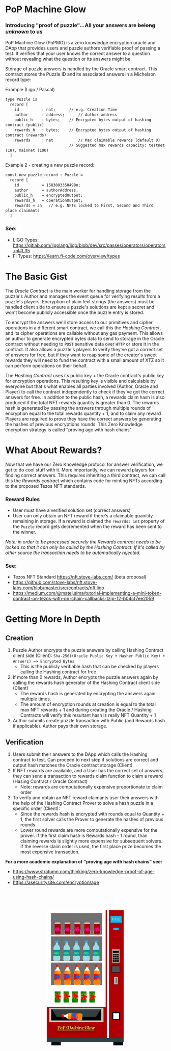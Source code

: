 # PoP Machine Glow

### Introducing "proof of puzzle"...All your answers are ~~belong~~ _unknown_ to us

PoP Machine Glow (PoPMG) is a zero knowledge encryption oracle and DApp that provides users and puzzle authors verifiable proof of passing a test. It verifies that your user knows the correct answer to a question without revealing what the question or its answers might be.

Storage of puzzle answers is handled by the Oracle smart contract. This contract stores the Puzzle ID and its associated answers in a Michelson record type:

Example (Ligo / Pascal)

```
type Puzzle is
  record [
    id      	: nat;   	// e.g. Creation Time
    author  	: address;  	// Author address
    public_h 	: bytes;   	// Encrypted bytes output of hashing contract (public)
    rewards_h 	: bytes;	// Encrypted bytes output of hashing contract (rewards)
    rewards 	: nat       	// Max claimable rewards (default 0)
                        	// Suggested max rewards capacity: testnet (10), mainnet (100)
  ]
```

Example 2 - creating a new puzzle record:

```
const new_puzzle_record : Puzzle =
  record [
    id      	= 1583093350498n;
    author  	= authorAddress;
    public_h 	= encryptedOutput;
    rewards_h	= operationOutput;
    rewards = 3n   // e.g. NFTs locked to First, Second and Third place claimants
  ]
```

### See:
- LIGO Types: https://gitlab.com/ligolang/ligo/blob/dev/src/passes/operators/operators.ml#L35
- Fi Types: https://learn.fi-code.com/overview/types

# The Basic Gist

The *Oracle Contract* is the main worker for handling storage from the puzzle's Author and manages the event queue for verifying results from a puzzle's players. Encryption of plain text strings (the answers) must be handled client side to ensure a puzzle's solutions are kept a secret and won't become publicly accessible once the puzzle entry is stored.

To encrypt the answers we'll store access to our primitives and cipher operations in a different smart contract, we call this the *Hashing Contract*, and its cipher operations are callable without any gas payment. This allows an author to generate encrypted bytes data to send to storage in the Oracle contract without needing to `POST` sensitive data over `HTTP` or store it in the contract. It also allows a puzzle's players to verify they've got a correct set of answers for free, but if they want to reap some of the creator's sweet rewards they will need to fund the contract with a small amount of XTZ so it can perform operations on their behalf.

The *Hashing Contract* uses its public key + the Oracle contract's public key for encryption operations. This resulting key is visible and calculable by everyone but that's what enables all parties involved (Author, Oracle and Player) to call the contract independently to check if they've got the correct answers for free. In addition to the public hash, a rewards claim hash is also produced if the total NFT rewards quantity is greater than 0. The rewards hash is generated by passing the answers through multiple rounds of encryption equal to the total rewards quantity + 1, and to claim any reward Players are required to prove they have the correct answers by generating the hashes of previous encryptions rounds. This Zero Knowledge encryption strategy is called "proving age with hash chains".

# What About Rewards? 

Now that we have our Zero Knowledge protocol for answer verification, we get to do cool stuff with it. More importantly, we can reward players for finding correct answers. This requires inheriting a third contract, we can call this the *Rewards contract* which contains code for minting NFTs according to the proposed Tezos NFT standards. 

### Reward Rules
- User must have a verified solution set (correct answers)
- User can only obtain an NFT reward if there's a claimable quanitity remaining in storage. If a reward is claimed the `rewards: int` property of the `Puzzle` record gets decremented when the reward has been sent to the winner.

*Note: in order to be processed securely the Rewards contract needs to be locked so that it can only be called by the Hashing Contract. If it's called by other source the transaction needs to be automatically rejected.*

### See:
- Tezos NFT Standard https://nft.stove-labs.com/ (beta proposal)
- https://github.com/stove-labs/nft.stove-labs.com/blob/master/src/contracts/nft.ligo
- https://medium.com/@matej.sima/tutorial-implementing-a-mini-token-contract-on-tezos-with-on-chain-callbacks-tzip-12-b04cf7ee2059

# Getting More In Depth

## Creation
1) Puzzle Author encrypts the puzzle answers by calling Hashing Contract client side (Client): `Sha-256((Oracle Public Key + Hasher Public Key) + Answers) => Encrypted Bytes`
	- This is the publicly verifiable hash that can be checked by players calling the Hashing contract for free
2) If more than 0 rewards, Author encrypts the puzzle answers again by calling the rewards hash generator of the Hashing Contract client side (Client)
	- The rewards hash is generated by encrypting the answers again multiple times. 
	- The amount of encryption rounds at creation is equal to the total max NFT rewards + 1 and during creating the Oracle / Hashing Contracts will verify this resultant hash is really NFT Quantity + 1
3) Author submits create puzzle transaction with Public (and Rewards hash if applicable). Author pays their own storage.

## Verification
1) Users submit their answers to the DApp which calls the Hashing contract to test. Can proceed to next step if solutions are correct and output hash matches the Oracle contract storage (Client)
2) If NFT rewards are available, and a User has the correct set of answers, they can send a transaction to rewards claim function to claim a reward (Hasing Contract / Oracle Contract)
	- Note: rewards are computationally expensive proportionate to claim order
3) To verify and obtain an NFT reward claimants user their answers with the help of the Hashing Contract Prover to solve a hash puzzle in a specific order (Client):
	- Since the rewards hash is encrypted with rounds equal to Quantity + 1, the first solver calls the Prover to generate the hashes of previous rounds
	- Lower round rewards are more computationally expensive for the prover. If the first claim hash is Rewards hash - 1 round, than claiming rewards is slightly more expensive for subsequent solvers. If the reverse claim order is used, the first place prize becomes the most expensive transaction.


**For a more academic explanation of "proving age with hash chains" see:**
- https://www.stratumn.com/thinking/zero-knowledge-proof-of-age-using-hash-chains/
- https://asecuritysite.com/encryption/age

<br/><br/><br/>
<p align="center">
  <img width="250px" height="auto" src="https://raw.githubusercontent.com/Chain-of-Insight/pop-machine-glow/master/Documentation/assets/img/pop_machine.png">
</p>

